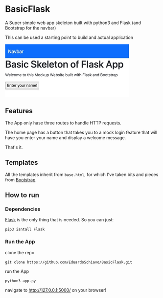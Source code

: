 # BasicFlask

A Super simple web app skeleton built with python3 and Flask (and Bootstrap for the navbar)

This can be used a starting point to build and actual application 

![alt text](gallery/home.jpg)


## Features

The App only hase three routes to handle HTTP requests. 

The home page has a button that takes you to a mock login feature that will have you enter your name and display a welcome message.

That's it.

## Templates

All the templates inherit from ``` base.html ```, for which I've taken bits and pieces from [Bootstrap](https://getbootstrap.com/)

## How to run

### Dependencies

[Flask](https://flask.palletsprojects.com/en/2.0.x/) is the only thing that is needed. So you can just:

```console
pip3 isntall Flask
```
### Run the App

clone the repo

```console
git clone https://github.com/EduardoSchiavo/BasicFlask.git
```

run the App
```console
python3 app.py
```

navigate to http://127.0.0.1:5000/ on your browser!
